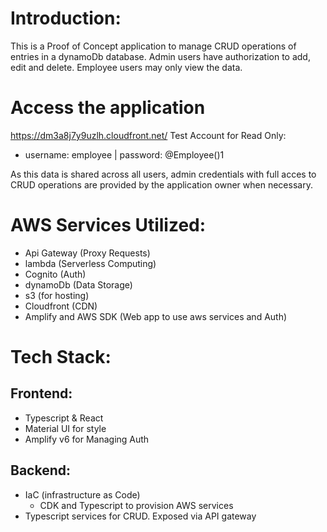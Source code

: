 # Introduction:
This is a Proof of Concept application to manage CRUD operations of entries in a dynamoDb database. Admin users have authorization to add, edit and delete. Employee users may only view the data.

# Access the application
https://dm3a8j7y9uzlh.cloudfront.net/
Test Account for Read Only:
- username: employee  |  password: @Employee()1

As this data is shared across all users, admin credentials with full acces to CRUD operations are provided by the application owner when necessary. 

# AWS Services Utilized:
- Api Gateway (Proxy Requests)
- lambda (Serverless Computing)
- Cognito (Auth)
- dynamoDb (Data Storage)
- s3 (for hosting)
- Cloudfront (CDN)
- Amplify and AWS SDK (Web app to use aws services and Auth)

# Tech Stack:
## Frontend:
  - Typescript & React
  - Material UI for style
  - Amplify v6 for Managing Auth

## Backend:
  - IaC (infrastructure as Code)
    - CDK and Typescript to provision AWS services
  - Typescript services for CRUD. Exposed via API gateway




